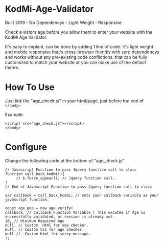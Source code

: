 # KodMi-Age-Validator


Built 2019 - No Dependencys - Light Weight - Responsive

Check a vistors age before you allow them to enter your website with the KodMi Age Validator.

It's easy to implant, can be done by adding 1 line of code. It's light weight and mobile responsive that's cross-browser friendly with zero dependencys and works without any pre-existing code conflictions, that can be fully customized to match your website or you can make use of the default theme.

# How To Use
Just link the "age_check.js" in your html/page, just before the end of `</body>`

Example:
```
<script src="age_check.js"></script>
</body>
```
# Configure

Change the following code at the bottom of "age_check.js"
```
// Javascript Function to pass Jquery function call to class
function call_back_kodmi(){
	 // $.force_appear(); // Jquery function call..
}
// End of Javascript Function to pass Jquery function call to class

var callback = call_back_kodmi; // sets your callback variable as your javascript function.

const age_pop = new age_verify(
callback, // Callback Function Variable | This excutes if Age is successfully validated, or session is already set.
18, // Minimum Required Age
null, // Custom  Html for age checker.
null, // Custom Css for age checker.
null //  Custom Html for sorry message.
);
```
 
